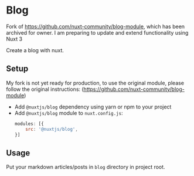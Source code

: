 # Blog

Fork of https://github.com/nuxt-community/blog-module, which has been archived for owner. I am preparing to update and extend functionality using Nuxt 3

Create a blog with nuxt.

## Setup

My fork is not yet ready for production, to use the original module, please follow the original instructions: (https://github.com/nuxt-community/blog-module)

- Add `@nuxtjs/blog` dependency using yarn or npm to your project
- Add `@nuxtjs/blog` module to `nuxt.config.js`:
  ``` js
  modules: [{
      src: '@nuxtjs/blog',
  }]
  ```

## Usage

Put your markdown articles/posts in `blog` directory in project root.
